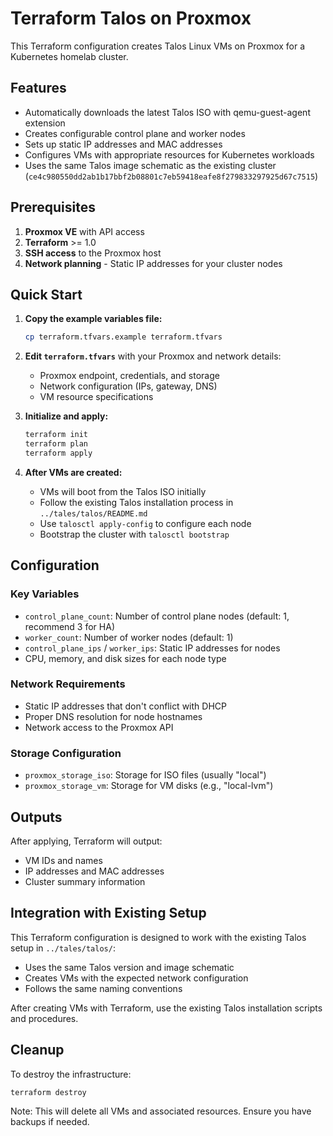 # Terraform Talos on Proxmox

This Terraform configuration creates Talos Linux VMs on Proxmox for a Kubernetes homelab cluster.

## Features

- Automatically downloads the latest Talos ISO with qemu-guest-agent extension
- Creates configurable control plane and worker nodes
- Sets up static IP addresses and MAC addresses
- Configures VMs with appropriate resources for Kubernetes workloads
- Uses the same Talos image schematic as the existing cluster (`ce4c980550dd2ab1b17bbf2b08801c7eb59418eafe8f279833297925d67c7515`)

## Prerequisites

1. **Proxmox VE** with API access
2. **Terraform** >= 1.0
3. **SSH access** to the Proxmox host
4. **Network planning** - Static IP addresses for your cluster nodes

## Quick Start

1. **Copy the example variables file:**
   ```bash
   cp terraform.tfvars.example terraform.tfvars
   ```

2. **Edit `terraform.tfvars`** with your Proxmox and network details:
   - Proxmox endpoint, credentials, and storage
   - Network configuration (IPs, gateway, DNS)
   - VM resource specifications

3. **Initialize and apply:**
   ```bash
   terraform init
   terraform plan
   terraform apply
   ```

4. **After VMs are created:**
   - VMs will boot from the Talos ISO initially
   - Follow the existing Talos installation process in `../tales/talos/README.md`
   - Use `talosctl apply-config` to configure each node
   - Bootstrap the cluster with `talosctl bootstrap`

## Configuration

### Key Variables

- `control_plane_count`: Number of control plane nodes (default: 1, recommend 3 for HA)
- `worker_count`: Number of worker nodes (default: 1)
- `control_plane_ips` / `worker_ips`: Static IP addresses for nodes
- CPU, memory, and disk sizes for each node type

### Network Requirements

- Static IP addresses that don't conflict with DHCP
- Proper DNS resolution for node hostnames
- Network access to the Proxmox API

### Storage Configuration

- `proxmox_storage_iso`: Storage for ISO files (usually "local")
- `proxmox_storage_vm`: Storage for VM disks (e.g., "local-lvm")

## Outputs

After applying, Terraform will output:
- VM IDs and names
- IP addresses and MAC addresses
- Cluster summary information

## Integration with Existing Setup

This Terraform configuration is designed to work with the existing Talos setup in `../tales/talos/`:
- Uses the same Talos version and image schematic
- Creates VMs with the expected network configuration
- Follows the same naming conventions

After creating VMs with Terraform, use the existing Talos installation scripts and procedures.

## Cleanup

To destroy the infrastructure:
```bash
terraform destroy
```

Note: This will delete all VMs and associated resources. Ensure you have backups if needed.
